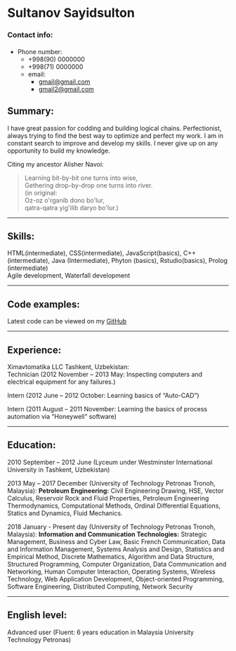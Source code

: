 # Sultanov Sayidsulton

### Contact info:

#### 

*   Phone number:
    *   +998(90) 0000000
    *   +998(71) 0000000
    *   email:
        *   [gmail@gmail.com](mailto:gmail@gmail.com)
        *   [gmail2@gmail.com](mailto:gmail2@gmail.com)

## Summary:

I have great passion for codding and building logical chains. Perfectionist, always trying to find the best way to optimize and perfect my work. I am in constant search to improve and develop my skills. I never give up on any opportunity to build my knowledge.

Citing my ancestor Alisher Navoi:
>Learning bit-by-bit one turns into wise,  
>Gethering drop-by-drop one turns into river.  
>(in original:  
>Oz-oz o'rganib dono bo'lur,   
>qatra-qatra yig'ilib daryo bo'lur.)  

* * *

## Skills:

HTML(intermediate), CSS(intermediate), JavaScript(basics), C++(intermediate), Java (Intermediate), Phyton (basics), Rstudio(basics), Prolog (intermediate)  
Agile development, Waterfall development  


* * *

## Code examples:

Latest code can be viewed on my [GitHub](https://github.com/DrGenezis)

* * *

## Experience:

Ximavtomatika LLC Tashkent, Uzbekistan:  
 Technician (2012 November – 2013 May: Inspecting computers and electrical equipment for any failures.) <br>

 Intern (2012 June – 2012 October: Learning basics of “Auto-CAD”) <br>

 Intern (2011 August –  2011 November: Learning the basics of process automation via “Honeywell” software) <br>


* * *

## Education:

 2010 September – 2012 June (Lyceum under Westminster International University in Tashkent, Uzbekistan)<br>  

 2013 May – 2017 December (University of Technology Petronas Tronoh, Malaysia): **Petroleum Engineering:** Civil Engineering Drawing, HSE, Vector Calculus, Reservoir Rock and Fluid Properties, Petroleum Engineering Thermodynamics, Computational Methods, Ordinal Differential Equations, Statics and Dynamics, Fluid Mechanics.<br>  

 2018 January - Present day (University of Technology Petronas Tronoh, Malaysia): **Information and Communication Technologies:**
Strategic Management, Business and Cyber Law, Basic French Communication, Data and Information Management, Systems Analysis and Design, Statistics and Empirical Method, Discrete Mathematics, Algorithm and Data Structure, Structured Programming, Computer Organization, Data Communication and Networking, Human Computer Interaction, Operating Systems, Wireless Technology, Web Application Development, Object-oriented Programming, Software Engineering, Distributed Computing, Network Security<br>

* * *

## English level:

Advanced user (Fluent: 6 years education in Malaysia University Technology Petronas)